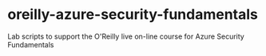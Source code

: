 # oreilly-azure-security-fundamentals
Lab scripts to support the O'Reilly live on-line course for Azure Security Fundamentals
